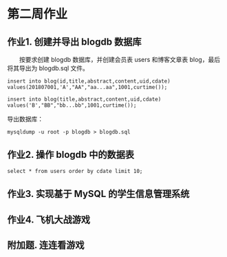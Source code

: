 # 第二周作业

## 作业1. 创建并导出 blogdb 数据库
　　按要求创建 blogdb 数据库，并创建会员表 users 和博客文章表 blog，最后将其导出为 blogdb.sql 文件。

```
insert into blog(id,title,abstract,content,uid,cdate) values(201807001,'A',"AA","aa...aa",1001,curtime());
```

```
insert into blog(title,abstract,content,uid,cdate) values('B',"BB","bb...bb",1001,curtime());
```

导出数据库：
```
mysqldump -u root -p blogdb > blogdb.sql
```


## 作业2. 操作 blogdb 中的数据表

```
select * from users order by cdate limit 10;
```


## 作业3. 实现基于 MySQL 的学生信息管理系统


## 作业4. 飞机大战游戏


## 附加题. 连连看游戏
